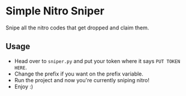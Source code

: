 # Simple Nitro Sniper
Snipe all the nitro codes that get dropped and claim them.

## Usage
- Head over to `sniper.py` and put your token where it says `PUT TOKEN HERE`.
- Change the prefix if you want on the prefix variable.
- Run the project and now you're currently sniping nitro!
- Enjoy :)
